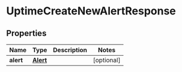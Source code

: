 

# UptimeCreateNewAlertResponse


## Properties

| Name | Type | Description | Notes |
|------------ | ------------- | ------------- | -------------|
|**alert** | [**Alert**](Alert.md) |  |  [optional] |



